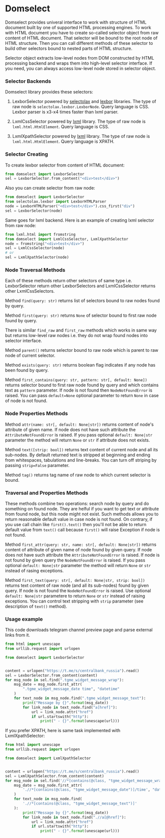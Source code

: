 # Domselect

Domselect provides univeral interface to work with structure of HTML document built by one of supported HTML
processing engines. To work with HTML document you have to create so-called selector object from raw content of HTML document.
That selector will be bound to the root node of HTML structure. Then you can call different methods of these selector
to build other selectors bound to nested parts of HTML structure.

Selector object extracts low-level nodes from DOM constructed by HTML processing backend and wraps them
into high-level selector interface. If you need, you can always access low-level node stored in selector object.

### Selector Backends

Domselect library provides these selectors:

1. LexborSelector powered by [selectolax](https://github.com/rushter/selectolax)
    and [lexbor](https://github.com/lexbor/lexbor) libraries. The type of raw node is `selectolax.lexbor.LexborNode`.
    Query language is CSS. Lexbor parser is x3-x4 times faster than lxml parser.

2. LxmlCssSelector powered by [lxml](https://github.com/lxml/lxml) library. The type of raw node is `lxml.html.HtmlElement`.
    Query language is CSS.

2. LxmlXpathSelector powered by [lxml](https://github.com/lxml/lxml) library. The type of raw node is `lxml.html.HtmlElement`.
    Query language is XPATH.

### Selector Creating

To create lexbor selector from content of HTML document:

```python
from domselect import LexborSelector
sel = LexborSelector.from_content("<div>test</div>")
```

Also you can create selector from raw node:

```python
from domselect import LexborSelector
from selectolax.lexbor import LexborHTMLParser
node = LexborHTMLParser("<div>test</div>").css_first("div")
sel = LexborSelector(node)
```

Same goes for lxml backend. Here is an example of creating lxml selector from raw node:

```python
from lxml.html import fromstring
from domselect import LxmlCssSelector, LxmlXpathSelector
node = fromstring("<div>test</div>")
sel = LxmlCssSelector(node)
# or
sel = LxmlXpathSelector(node)
```

### Node Traversal Methods

Each of these methods return other selectors of same type i.e. LexborSelector return
other LexborSelectors and LxmlCssSelector returns other LxmlCssSelectors.

Method `find(query: str)` returns list of selectors bound to raw nodes found by query.

Method `first(query: str)` returns `None` of selector bound to first raw node found by query.

There is similar `find_raw` and `first_raw` methods which works in same way but returns low-level raw nodes
i.e. they do not wrap found nodes into selector interface.

Method `parent()` returns selector bound to raw node which is parent to raw node of current selector.

Method `exists(query: str)` returns boolean flag indicates if any node has been found by query.

Method `first_contains(query: str, pattern: str[, default: None])` returns selector bound to first raw node
found by query and which contains text as `pattern` parameter. If node is not found then
`NodeNotFoundError` is raised. You can pass `default=None` optional parameter to return `None` in case
of node is not found.


### Node Properties Methods

Method `attr(name: str[, default: None|str])` returns content of node's attribute of given name.
If node does not have such attribute the `AttributeNotFoundError` is raised. If you pass optional
`default: None|str` parameter the method will return `None` or `str` if attribute does not exists.

Method `text([strip: bool])` returns text content of current node and all its sub-nodes. By default
returned text is stripped at beginning and ending from whitespaces, tabulations and line-breaks. You
can turn off striping by passing `strip=False` parameter.

Method `tag()` returns tag name of raw node to which current selector is bound.

### Traversal and Properties Methods

These methods combine two operations: search node by query and do something on found node. They are helful
if you want to get text or attribute from found node, but this node might not exist. Such methods allows you
to return reasonable default value in case node is not found. On contrary, if you use call chain like `first().text()`
then you'll not be able to return default value from `text()` call because `first()` will raise Exception if
node is not found.

Method `first_attr(query: str, name: str[, default: None|str])` returns content of attribute of given name of node
found by given query.  If node does not have such attribute the `AttributeNotFoundError` is raised.
If node is not found by given query the `NodeNotFoundError` is raised. If you pass optional
`default: None|str` parameter the method will return `None` or `str` instead of rasing exceptions.

Method `first_text(query: str[, default: None|str, strip: bool])` returns text content of raw node (and all its
sub-nodes) found by given query. If node is not found the `NodeNotFoundError` is raised. Use optional `default: None|str`
parametere to return `None` or `str` instead of raising exceptions. You can control text stripping with `strip`
parameter (see description of `text()` method).

### Usage example

This code downloads telegram channel preview page and parse external links from it.

```python
from html import unescape
from urllib.request import urlopen

from domselect import LexborSelector


content = urlopen("https://t.me/s/centralbank_russia").read()
sel = LexborSelector.from_content(content)
for msg_node in sel.find(".tgme_widget_message_wrap"):
    msg_date = msg_node.first_attr(
        ".tgme_widget_message_date time", "datetime"
    )
    for text_node in msg_node.find(".tgme_widget_message_text"):
        print("Message by {}".format(msg_date))
        for link_node in text_node.find("a[href]"):
            url = link_node.attr("href")
            if url.startswith("http"):
                print(" - {}".format(unescape(url)))
```

If you prefer XPATH, here is same task implemented with LxmlXpathSelector:

```python
from html import unescape
from urllib.request import urlopen

from domselect import LxmlXpathSelector


content = urlopen("https://t.me/s/centralbank_russia").read()
sel = LxmlXpathSelector.from_content(content)
for msg_node in sel.find('//*[contains(@class, "tgme_widget_message_wrap")]'):
    msg_date = msg_node.first_attr(
        './/*[contains(@class, "tgme_widget_message_date")]/time', "datetime"
    )
    for text_node in msg_node.find(
        './/*[contains(@class, "tgme_widget_message_text")]'
    ):
        print("Message by {}".format(msg_date))
        for link_node in text_node.find(".//a[@href]"):
            url = link_node.attr("href")
            if url.startswith("http"):
                print(" - {}".format(unescape(url)))
```
